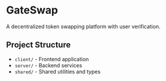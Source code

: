# GateSwap

A decentralized token swapping platform with user verification.

## Project Structure

- `client/` - Frontend application
- `server/` - Backend services
- `shared/` - Shared utilities and types
